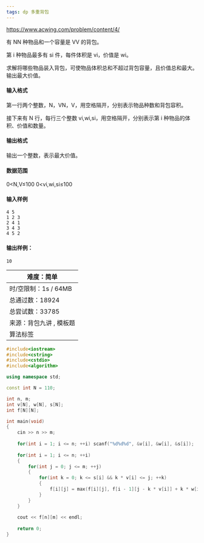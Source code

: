 ```yaml
---
tags: dp 多重背包
---
```




https://www.acwing.com/problem/content/4/



有 NN 种物品和一个容量是 VV 的背包。

第 i 种物品最多有 si 件，每件体积是 vi，价值是 wi。

求解将哪些物品装入背包，可使物品体积总和不超过背包容量，且价值总和最大。
输出最大价值。

#### 输入格式

第一行两个整数，N，VN，V，用空格隔开，分别表示物品种数和背包容积。

接下来有 N 行，每行三个整数 vi,wi,si，用空格隔开，分别表示第 i 种物品的体积、价值和数量。

#### 输出格式

输出一个整数，表示最大价值。

#### 数据范围

0<N,V≤100
0<vi,wi,si≤100

#### 输入样例

```
4 5
1 2 3
2 4 1
3 4 3
4 5 2
```

#### 输出样例：

```
10
```

| 难度：**简单**          |
| ----------------------- |
| 时/空限制：1s / 64MB    |
| 总通过数：18924         |
| 总尝试数：33785         |
| 来源：背包九讲 , 模板题 |
| 算法标签                |



```cpp
#include<iostream>
#include<cstring>
#include<cstdio>
#include<algorithm>

using namespace std;

const int N = 110;

int n, m;
int v[N], w[N], s[N];
int f[N][N];

int main(void)
{
    cin >> n >> m;
    
    for(int i = 1; i <= n; ++i) scanf("%d%d%d", &v[i], &w[i], &s[i]);
    
    for(int i = 1; i <= n; ++i)
    {
        for(int j = 0; j <= m; ++j)
        {
            for(int k = 0; k <= s[i] && k * v[i] <= j; ++k)
            {
                f[i][j] = max(f[i][j], f[i - 1][j - k * v[i]] + k * w[i]);
            }
        }
    }
    
    cout << f[n][m] << endl;
    
    return 0;
}
```

